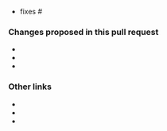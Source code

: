<!-- Read me before you submit this pull request

First off, thank you for opening this pull request! We do appreciate it.

-->

<!-- Required. Please provide an issue that is being fixed by this pull request. GitHub will auto-close the issue after the PR is merged. -->
- fixes #

<!-- Required. Provide specifics about what the changes are and why you're proposing these changes. Please focus on how this PR resolves the issue above instead of repeating the issue description. Provide as much context as possible for reviewers and your future self who will look back at the PR at a later time. -->
### Changes proposed in this pull request
-
-
-

<!-- Optional. Provide related links. This might be other pull requests, code files, StackOverflow posts. Delete this section if it is not used. -->
### Other links
-
-
-